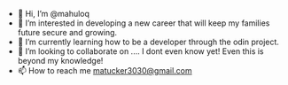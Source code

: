 - 👋 Hi, I’m @mahuloq
- 👀 I’m interested in developing a new career that will keep my families future secure and growing.
- 🌱 I’m currently learning how to be a developer through the odin project. 
- 💞️ I’m looking to collaborate on .... I dont even know yet! Even this is beyond my knowledge!
- 📫 How to reach me matucker3030@gmail.com

<!---
mahuloq/mahuloq is a ✨ special ✨ repository because its `README.md` (this file) appears on your GitHub profile.
You can click the Preview link to take a look at your changes.
--->
